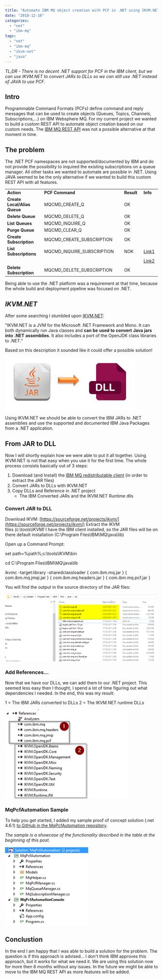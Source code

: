 ```yaml
---
title: "Automate IBM MQ object creation with PCF in .NET using IKVM.NET"
date: "2018-12-16"
categories: 
  - "net"
  - "ibm-mq"
tags: 
  - "net"
  - "ibm-mq"
  - "ikvm-net"
  - "java"
---
```


_TL;DR - There is no decent .NET support for PCF in the IBM client, but we can use IKVM.NET to convert JARs to DLLs so we can still use .NET instead of JAVA to use PCF._

## Intro

Programmable Command Formats (PCFs) define command and reply messages that can be used to create objects (Queues, Topics, Channels, Subscriptions,...) on IBM Websphere MQ. For my current project we wanted to build a custom REST API to automate object creation based on our custom needs. The [IBM MQ REST API](https://www.ibm.com/support/knowledgecenter/en/SSFKSJ_9.0.0/com.ibm.mq.adm.doc/q128250_.html) was not a possible alternative at that moment in time.

## The problem

The .NET PCF namespaces are not supported/documented by IBM and do not provide the possibility to inquired the existing subscriptions on a queue manager. All other tasks we wanted to automate are possible in .NET. Using JAVA seemed to be the only alternative if we wanted to build this custom REST API with all features.

<table width="1081"><tbody><tr><td width="292"><b>Action</b></td><td width="545"><b>PCF </b><b>Command</b></td><td width="148"><b>Result</b></td><td width="96"><b>Info</b></td></tr><tr><td width="292"><b>Create</b> <b>Local</b><b>/Alias Queue</b></td><td width="545">MQCMD_CREATE_Q</td><td width="148">OK</td><td width="96"></td></tr><tr><td width="292"><b>Delete Queue</b></td><td width="545">MQCMD_DELETE_Q</td><td width="148">OK</td><td width="96"></td></tr><tr><td width="292"><b>List Queues</b></td><td width="545">MQCMD_INQUIRE_Q</td><td width="148">OK</td><td width="96"></td></tr><tr><td width="292"><b>Purge Queue</b></td><td width="545">MQCMD_CLEAR_Q</td><td width="148">OK</td><td width="96"></td></tr><tr><td width="292"><b>Create Subscription</b></td><td width="545">MQCMD_CREATE_SUBSCRIPTION</td><td width="148">OK</td><td width="96"></td></tr><tr><td width="292"><b>List </b><b>Subscriptions</b></td><td width="545">MQCMD_INQUIRE_SUBSCRIPTION</td><td width="148">NOK</td><td width="96"><u><a href="http://www.mqseries.net/phpBB2/viewtopic.php?t=54444">Link1</a></u></td></tr><tr><td width="292"><b>&nbsp;</b></td><td width="545"></td><td width="148"></td><td width="96"><u><a href="https://www.ibm.com/developerworks/community/forums/html/topic?id=77777777-0000-0000-0000-000014487849">Link2</a></u></td></tr><tr><td width="292"><b>Delete Subscription</b></td><td width="545">MQCMD_DELETE_SUBSCRIPTION</td><td width="148">OK</td><td width="96"></td></tr></tbody></table>

Being able to use the .NET platform was a requirement at that time, because the whole build and deployment pipeline was focused on .NET.

## _IKVM.NET_

After some searching I stumbled upon [IKVM.NET](http://www.ikvm.net/):

"IKVM.NET is a JVM for the Microsoft .NET Framework and Mono. It can both dynamically run Java classes and **can** **be** **used** **to** **convert** **Java** **jars** **into** **.NET** **assemblies**. It also includes a port of the OpenJDK class libraries to .NET.“

Based on this description it sounded like it could offer a possible solution!

[![](jartodll.png)](https://blog.jeroenmaes.eu/wp-content/uploads/2018/12/jartodll.png)

Using IKVM.NET we should be able to convert the IBM JARs to .NET assemblies and use the supported and documented IBM Java Packages from a .NET application.

## From JAR to DLL

Now I will shortly explain how we were able to put it all together. Using IKVM.NET is not that easy when you use it for the first time. The whole process consists basically out of 3 steps:

1. Download (and Install) the [IBM MQ redistributable client](https://www.ibm.com/support/knowledgecenter/en/SSFKSJ_9.1.0/com.ibm.mq.ins.doc/q122882_.htm) (in order to extract the JAR files)
2. Convert JARs to DLLs with IKVM.NET
3. Copy DLLs and Reference in .NET project
    - The IBM Converted JARs and the IKVM.NET Runtime dlls

### Convert JAR to DLL

Download IKVM: [https://sourceforge.net/projects/ikvm/](https://sourceforge.net/projects/ikvm/) Extract the IKVM files _(c:\\tools\\IKVM)_ I have the IBM client installed, so the JAR files will be on there default installation (C:\\Program Files\\IBM\\MQ\\java\\lib)

Open up a Command Prompt:

set path=%path%;c:\\tools\\IKVM\\bin

cd C:\\Program Files\\IBM\\MQ\\java\\lib

ikvmc -target:library -sharedclassloader { com.ibm.mq.jar } { com.ibm.mq.jmqi.jar } { com.ibm.mq.headers.jar } { com.ibm.mq.pcf.jar }

You will find the output in the source directory of the JAR files:

[![](jartodlloutput.png)](https://blog.jeroenmaes.eu/wp-content/uploads/2018/12/jartodlloutput.png)

### Add References...

Now that we have our DLLs, we can add them to our .NET project. This seemed less easy then I thought, I spend a lot of time figuring out what dependencies I needed. In the end, this was my result:

1 = The IBM JARs converted to DLLs 2 = The IKVM.NET runtime DLLs

[![](jartodllreferences.png)](https://blog.jeroenmaes.eu/wp-content/uploads/2018/12/jartodllreferences.png)

### MqPcfAutomation Sample

To help you get started, I added my sample proof of concept solution (.net 4.6.1) [to GitHub in the MqPcfAutomation repository](https://github.com/jeroenmaes/MqPcfAutomation).

_The sample is a showcase of the functionality described in the table at the beginning of this post._

[![](MqPcfAutomationSample.png)](https://blog.jeroenmaes.eu/wp-content/uploads/2018/12/MqPcfAutomationSample.png)

## Conclustion

In the end I am happy that I was able to build a solution for the problem. The question is if this approach is advised... I don't think IBM approves this approach, but it works for what we need it. We are using this solution now for more then 6 months without any issues. In the future we might be able to move to the IBM MQ REST API as more features will be added.
